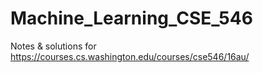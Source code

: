 # Machine_Learning_CSE_546
Notes &amp; solutions for https://courses.cs.washington.edu/courses/cse546/16au/
